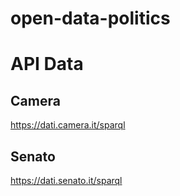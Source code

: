 # open-data-politics


# API Data

## Camera

https://dati.camera.it/sparql

## Senato

https://dati.senato.it/sparql

